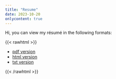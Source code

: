```yaml
---
title: "Resume"
date: 2023-10-20
onlycontent: true
---
```


Hi, you can view my résumé in the following formats:

{{< rawhtml >}}
<ul>
<li><a href="/resume/resume.pdf" target="_blank" type="application/pdf">pdf version</a></li>
<li><a href="/resume/resume.html" target="_blank">html version</a></li>
<li><a href="/resume/resume.txt" target="_blank">txt version</a></li>
</ul>
{{< /rawhtml >}}
